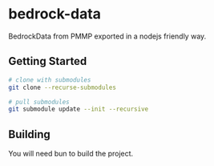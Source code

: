# bedrock-data
BedrockData from PMMP exported in a nodejs friendly way.

## Getting Started
```bash
# clone with submodules
git clone --recurse-submodules

# pull submodules
git submodule update --init --recursive
```

## Building

You will need bun to build the project.
